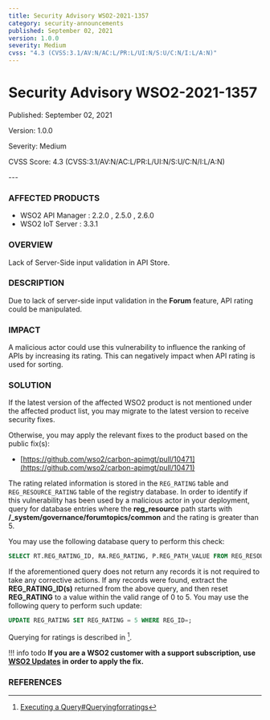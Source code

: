 ```yaml
---
title: Security Advisory WSO2-2021-1357
category: security-announcements
published: September 02, 2021
version: 1.0.0
severity: Medium
cvss: "4.3 (CVSS:3.1/AV:N/AC:L/PR:L/UI:N/S:U/C:N/I:L/A:N)"
---
```


# Security Advisory WSO2-2021-1357

<p class="doc-info">Published: September 02, 2021</p>
<p class="doc-info">Version: 1.0.0</p>
<p class="doc-info">Severity: Medium</p>
<p class="doc-info">CVSS Score: 4.3 (CVSS:3.1/AV:N/AC:L/PR:L/UI:N/S:U/C:N/I:L/A:N)</p>
---

### AFFECTED PRODUCTS
* WSO2 API Manager : 2.2.0 , 2.5.0 , 2.6.0
* WSO2 IoT Server : 3.3.1


### OVERVIEW
Lack of Server-Side input validation in API Store.


### DESCRIPTION
Due to lack of server-side input validation in the **Forum** feature, API rating could be manipulated.


### IMPACT
A malicious actor could use this vulnerability to influence the ranking of APIs by increasing its rating. This can negatively impact when API rating is used for sorting.


### SOLUTION
If the latest version of the affected WSO2 product is not mentioned under the affected product list, you may migrate to the latest version to receive security fixes.

Otherwise, you may apply the relevant fixes to the product based on the public fix(s):

* [https://github.com/wso2/carbon-apimgt/pull/10471](https://github.com/wso2/carbon-apimgt/pull/10471)

The rating related information is stored in the `REG_RATING` table and `REG_RESOURCE_RATING` table of the registry database. In order to identify if this vulnerability has been used by a malicious actor in your deployment, query for database entries where the **reg_resource** path starts with **/_system/governance/forumtopics/common** and the rating is greater than 5.

You may use the following database query to perform this check:

```sql
SELECT RT.REG_RATING_ID, RA.REG_RATING, P.REG_PATH_VALUE FROM REG_RESOURCE_RATING RT, REG_RESOURCE R, REG_RATING RA, REG_PATH P WHERE (R. REG_VERSION=RT.REG_VERSION OR (R.REG_PATH_ID=RT.REG_PATH_ID AND R.REG_NAME=RT. REG_RESOURCE_NAME)) AND RA.REG_ID = RT.REG_RATING_ID AND RA.REG_RATING > 5 AND R. REG_PATH_ID=P.REG_PATH_ID AND P.REG_PATH_VALUE like '/_system/governance/forumtopics /common%'; 
```

If the aforementioned query does not return any records it is not required to take any corrective actions. If any records were found, extract the **REG_RATING_ID(s)** returned from the above query, and then reset **REG_RATING** to a value within the valid range of 0 to 5. You may use the following query to perform such update:

```sql
UPDATE REG_RATING SET REG_RATING = 5 WHERE REG_ID=;
```

Querying for ratings is described in [^1].


!!! info todo
    **If you are a WSO2 customer with a support subscription, use [WSO2 Updates](https://wso2.com/updates/) in order to apply the fix.**


### REFERENCES
[^1]: [Executing a Query#Queryingforratings](https://docs.wso2.com/display/Governance540/Executing+a+Query#ExecutingaQuery-Queryingforratings)